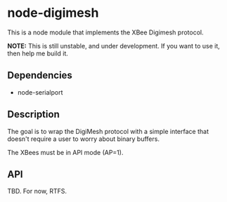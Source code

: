 # node-digimesh

This is a node module that implements the XBee Digimesh protocol.

**NOTE:** This is still unstable, and under development. If you want to use it,
then help me build it.

## Dependencies
- node-serialport

## Description

The goal is to wrap the DigiMesh protocol with a simple interface that doesn't
require a user to worry about binary buffers.

The XBees must be in API mode (AP=1).

## API

TBD. For now, RTFS.
